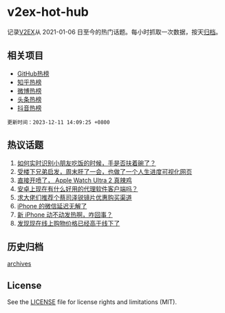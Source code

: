 # v2ex-hot-hub

 记录[V2EX](https://www.v2ex.com/)从 2021-01-06 日至今的热门话题。每小时抓取一次数据，按天[归档](archives)。
 
 ## 相关项目

- [GitHub热榜](https://github.com/snaildev/github-hot-hub)
- [知乎热榜](https://github.com/snaildev/zhihu-hot-hub)
- [微博热榜](https://github.com/snaildev/weibo-hot-hub)
- [头条热榜](https://github.com/snaildev/toutiao-hot-hub)
- [抖音热榜](https://github.com/snaildev/douyin-hot-hub)


 `更新时间：2023-12-11 14:09:25 +0800`

## 热议话题

1. [如何实时识别小朋友吃饭的时候，手是否扶着碗了？](https://www.v2ex.com/t/999216)
1. [受楼下兄弟启发，周末肝了一会，也做了一个人生进度可视化网页](https://www.v2ex.com/t/999288)
1. [直接开喷了， Apple Watch Ultra 2 真辣鸡](https://www.v2ex.com/t/999137)
1. [安卓上现在有什么好用的代理软件客户端吗？](https://www.v2ex.com/t/999178)
1. [求大佬们推荐个蔡司泽锐镜片优惠购买渠道](https://www.v2ex.com/t/999264)
1. [iPhone 的微信延迟无解了](https://www.v2ex.com/t/999145)
1. [新 iPhone 动不动发热啊，咋回事？](https://www.v2ex.com/t/999290)
1. [发现现在线上购物价格已经高于线下了](https://www.v2ex.com/t/999301)

## 历史归档

[archives](archives)

## License

See the [LICENSE](LICENSE) file for license rights and limitations (MIT).

